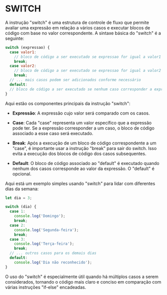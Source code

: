 # SWITCH

A instrução "switch" é uma estrutura de controle de fluxo que permite avaliar uma expressão em relação a vários casos e executar blocos de código com base no valor correspondente. A sintaxe básica do "switch" é a seguinte:

```js
switch (expressao) {
  case valor1:
    // bloco de código a ser executado se expressao for igual a valor1
    break;
  case valor2:
    // bloco de código a ser executado se expressao for igual a valor2
    break;
  // ... mais casos podem ser adicionados conforme necessário
  default:
  // bloco de código a ser executado se nenhum caso corresponder a expressao
}
```

Aqui estão os componentes principais da instrução "switch":

- **Expressão**: A expressão cujo valor será comparado com os casos.

- **Case**: Cada "case" representa um valor específico que a expressão pode ter. Se a expressão corresponder a um caso, o bloco de código associado a esse caso será executado.

- **Break**: Após a execução de um bloco de código correspondente a um "case", é importante usar a instrução "break" para sair do switch. Isso evita a execução dos blocos de código dos casos subsequentes.

- **Default**: O bloco de código associado ao "default" é executado quando nenhum dos casos corresponde ao valor da expressão. O "default" é opcional.

Aqui está um exemplo simples usando "switch" para lidar com diferentes dias da semana:

```js
let dia = 3;

switch (dia) {
  case 1:
    console.log('Domingo');
    break;
  case 2:
    console.log('Segunda-feira');
    break;
  case 3:
    console.log('Terça-feira');
    break;
  // ... outros casos para os demais dias
  default:
    console.log('Dia não reconhecido');
}
```

O uso do "switch" é especialmente útil quando há múltiplos casos a serem considerados, tornando o código mais claro e conciso em comparação com várias instruções "if-else" encadeadas.
